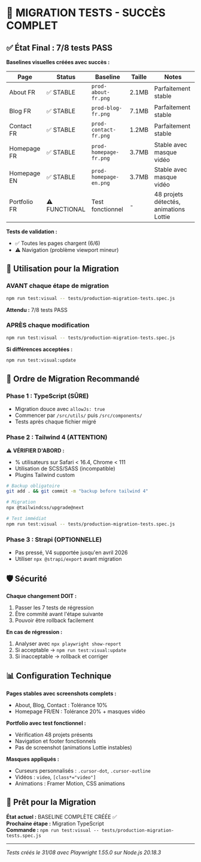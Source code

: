 # 🎉 MIGRATION TESTS - SUCCÈS COMPLET

## ✅ État Final : 7/8 tests PASS

**Baselines visuelles créées avec succès :**

| Page         | Status        | Baseline               | Taille | Notes                                  |
| ------------ | ------------- | ---------------------- | ------ | -------------------------------------- |
| About FR     | ✅ STABLE     | `prod-about-fr.png`    | 2.1MB  | Parfaitement stable                    |
| Blog FR      | ✅ STABLE     | `prod-blog-fr.png`     | 7.1MB  | Parfaitement stable                    |
| Contact FR   | ✅ STABLE     | `prod-contact-fr.png`  | 1.2MB  | Parfaitement stable                    |
| Homepage FR  | ✅ STABLE     | `prod-homepage-fr.png` | 3.7MB  | Stable avec masque vidéo               |
| Homepage EN  | ✅ STABLE     | `prod-homepage-en.png` | 3.7MB  | Stable avec masque vidéo               |
| Portfolio FR | ⚠️ FUNCTIONAL | Test fonctionnel       | -      | 48 projets détectés, animations Lottie |

**Tests de validation :**

- ✅ Toutes les pages chargent (6/6)
- ⚠️ Navigation (problème viewport mineur)

## 🎯 Utilisation pour la Migration

### AVANT chaque étape de migration

```bash
npm run test:visual -- tests/production-migration-tests.spec.js
```

**Attendu :** 7/8 tests PASS

### APRÈS chaque modification

```bash
npm run test:visual -- tests/production-migration-tests.spec.js
```

**Si différences acceptées :**

```bash
npm run test:visual:update
```

## 🚀 Ordre de Migration Recommandé

### **Phase 1 : TypeScript (SÛRE)**

- Migration douce avec `allowJs: true`
- Commencer par `/src/utils/` puis `/src/components/`
- Tests après chaque fichier migré

### **Phase 2 : Tailwind 4 (ATTENTION)**

⚠️ **VÉRIFIER D'ABORD :**

- % utilisateurs sur Safari < 16.4, Chrome < 111
- Utilisation de SCSS/SASS (incompatible)
- Plugins Tailwind custom

```bash
# Backup obligatoire
git add . && git commit -m "backup before tailwind 4"

# Migration
npx @tailwindcss/upgrade@next

# Test immédiat
npm run test:visual -- tests/production-migration-tests.spec.js
```

### **Phase 3 : Strapi (OPTIONNELLE)**

- Pas pressé, V4 supportée jusqu'en avril 2026
- Utiliser `npx @strapi/export` avant migration

## 🛡️ Sécurité

**Chaque changement DOIT :**

1. Passer les 7 tests de régression
2. Être commité avant l'étape suivante
3. Pouvoir être rollback facilement

**En cas de régression :**

1. Analyser avec `npx playwright show-report`
2. Si acceptable → `npm run test:visual:update`
3. Si inacceptable → rollback et corriger

## 📊 Configuration Technique

**Pages stables avec screenshots complets :**

- About, Blog, Contact : Tolérance 10%
- Homepage FR/EN : Tolérance 20% + masques vidéo

**Portfolio avec test fonctionnel :**

- Vérification 48 projets présents
- Navigation et footer fonctionnels
- Pas de screenshot (animations Lottie instables)

**Masques appliqués :**

- Curseurs personnalisés : `.cursor-dot`, `.cursor-outline`
- Vidéos : `video`, `[class*="video"]`
- Animations : Framer Motion, CSS animations

## 🎯 Prêt pour la Migration

**État actuel :** BASELINE COMPLÈTE CRÉÉE ✅  
**Prochaine étape :** Migration TypeScript  
**Commande :** `npm run test:visual -- tests/production-migration-tests.spec.js`

---

_Tests créés le 31/08 avec Playwright 1.55.0 sur Node.js 20.18.3_
